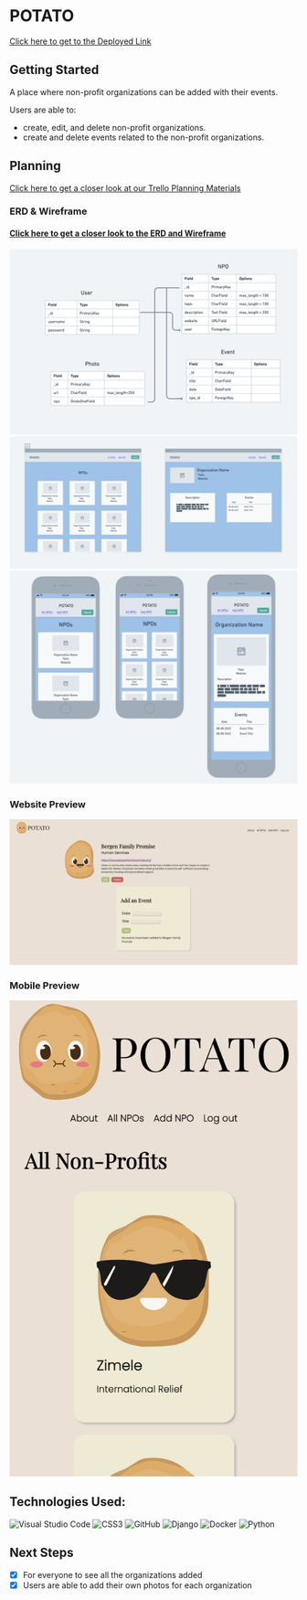# POTATO
[Click here to get to the Deployed Link](https://npo-collector.herokuapp.com/)

## Getting Started  
A place where non-profit organizations can be added with their events.

Users are able to:
- create, edit, and delete non-profit organizations.
- create and delete events related to the non-profit organizations.

## Planning  

[Click here to get a closer look at our Trello Planning Materials](https://trello.com/b/vgBI2heX/potato)

### ERD & Wireframe
#### [Click here to get a closer look to the ERD and Wireframe](https://whimsical.com/npo-collector-LyHDA2xNDopz76tc7SEyAE)
![ERD](./main_app/static/images/ERD.png)
![Wireframe](./main_app/static/images/wireframe.png)
![Mobile Wireframe](./main_app/static/images/mobile-wireframe.png)

### Website Preview
![Web Preview](./main_app/static/images/web-preview.png)
### Mobile Preview
![Mobile Preview](./main_app/static/images/mobile-preview.png)

## Technologies Used:
  ![Visual Studio Code](https://img.shields.io/badge/Visual%20Studio%20Code-0078d7.svg?style=for-the-badge&logo=visual-studio-code&logoColor=white)
  ![CSS3](https://img.shields.io/badge/css3-%231572B6.svg?style=for-the-badge&logo=css3&logoColor=white)
  ![GitHub](https://img.shields.io/badge/github-%23121011.svg?style=for-the-badge&logo=github&logoColor=white)
  ![Django](https://img.shields.io/badge/django-%23092E20.svg?style=for-the-badge&logo=django&logoColor=white)
  ![Docker](https://img.shields.io/badge/docker-%230db7ed.svg?style=for-the-badge&logo=docker&logoColor=white)
  ![Python](https://img.shields.io/badge/python-3670A0?style=for-the-badge&logo=python&logoColor=ffdd54)


## Next Steps
- [x] For everyone to see all the organizations added
- [x] Users are able to add their own photos for each organization